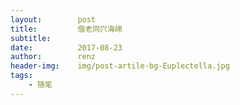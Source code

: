 ```yaml
---
layout:        post
title:         偕老同穴海绵
subtitle:
date:          2017-08-23
author:        renz
header-img:    img/post-artile-bg-Euplectella.jpg
tags:
    - 随笔
---
```

